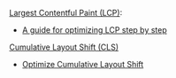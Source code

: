 [Largest Contentful Paint (LCP)](https://web.dev/lcp/):

- [A guide for optimizing LCP step by step](https://web.dev/i18n/en/optimize-lcp/)

[Cumulative Layout Shift (CLS)](https://web.dev/cls/)

- [Optimize Cumulative Layout Shift](https://web.dev/optimize-cls/)

